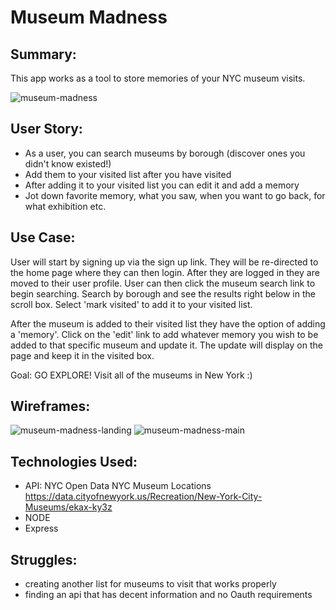 # Museum Madness

## Summary:
This app works as a tool to store memories of your NYC museum visits.

![museum-madness](http://i.imgur.com/ECEXckq.jpg)

## User Story:
- As a user, you can search museums by borough (discover ones you didn't know existed!)
- Add them to your visited list after you have visited
- After adding it to your visited list you can edit it and add a memory
- Jot down favorite memory, what you saw, when you want to go back, for what exhibition etc.

## Use Case:
User will start by signing up via the sign up link. They will be re-directed to the home page where they can then login. After they are logged in they are moved to their user profile. User can then click the museum search link to begin searching. Search by borough and see the results right below in the scroll box. Select 'mark visited' to add it to your visited list.

After the museum is added to their visited list they have the option of adding a 'memory'. Click on the 'edit' link to add whatever memory you wish to be added to that specific museum and update it. The update will display on the page and keep it in the visited box.

Goal: GO EXPLORE! Visit all of the museums in New York :)

## Wireframes:
![museum-madness-landing](http://i.imgur.com/v5Kpbh8.png)
![museum-madness-main](http://i.imgur.com/Up5jCJ5.png)

## Technologies Used:
- API: NYC Open Data NYC Museum Locations https://data.cityofnewyork.us/Recreation/New-York-City-Museums/ekax-ky3z
- NODE
- Express

## Struggles:
- creating another list for museums to visit that works properly
- finding an api that has decent information and no Oauth requirements
